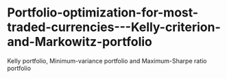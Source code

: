 # Portfolio-optimization-for-most-traded-currencies---Kelly-criterion-and-Markowitz-portfolio
Kelly portfolio, Minimum-variance portfolio and Maximum-Sharpe ratio portfolio
